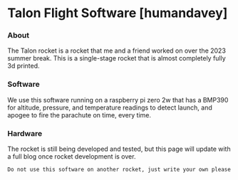 # Talon Flight Software [humandavey]

### About

The Talon rocket is a rocket that me and a friend worked on over the 2023 summer break. This is a single-stage rocket that is almost completely fully 3d printed.

### Software

We use this software running on a raspberry pi zero 2w that has a BMP390 for altitude, pressure, and temperature readings to detect launch, and apogee to fire the parachute on time, every time.

### Hardware

The rocket is still being developed and tested, but this page will update with a full blog once rocket development is over.

`Do not use this software on another rocket, just write your own please`